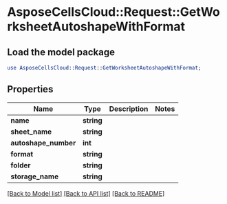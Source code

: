 # AsposeCellsCloud::Request::GetWorksheetAutoshapeWithFormat 

## Load the model package
```perl
use AsposeCellsCloud::Request::GetWorksheetAutoshapeWithFormat;
```

## Properties
Name | Type | Description | Notes
------------ | ------------- | ------------- | -------------
**name** | **string** |  |
**sheet_name** | **string** |  |
**autoshape_number** | **int** |  |
**format** | **string** |  |
**folder** | **string** |  |
**storage_name** | **string** |  |  

[[Back to Model list]](../README.md#documentation-for-requests) [[Back to API list]](../README.md#documentation-for-api-endpoints) [[Back to README]](../README.md)

